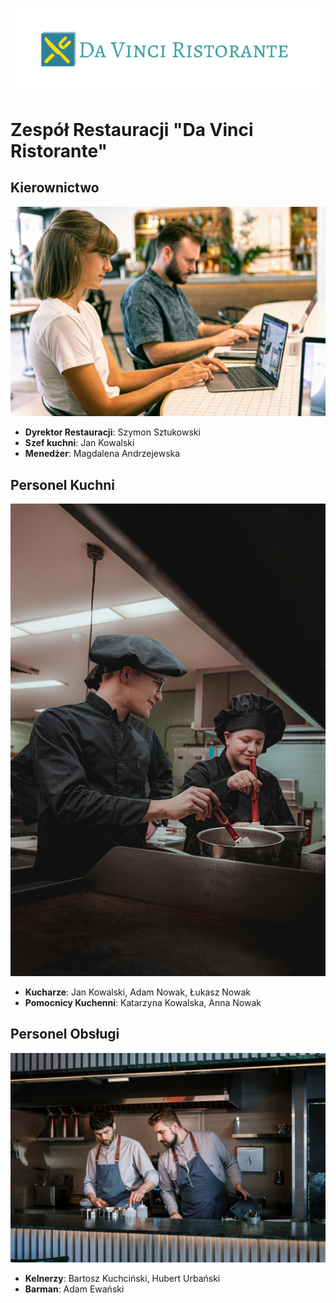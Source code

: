 ![logo](img/logo.png)
# Zespół Restauracji "Da Vinci Ristorante"

## Kierownictwo

![management](img/management.jpg)

- **Dyrektor Restauracji**: Szymon Sztukowski
- **Szef kuchni**: Jan Kowalski
- **Menedżer**: Magdalena Andrzejewska

## Personel Kuchni

![kucharze](img/kucharze.jpg)

- **Kucharze**: Jan Kowalski, Adam Nowak, Łukasz Nowak
- **Pomocnicy Kuchenni**: Katarzyna Kowalska, Anna Nowak

## Personel Obsługi

![obsluga](img/kelnerzy.jpg)

- **Kelnerzy**: Bartosz Kuchciński, Hubert Urbański
- **Barman**: Adam Ewański


